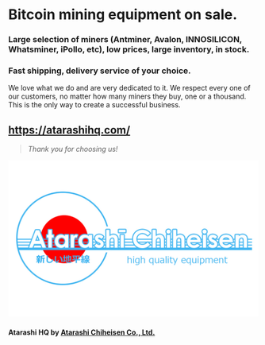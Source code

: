 # Bitcoin mining equipment on sale.
### Large selection of miners (Antminer, Avalon, INNOSILICON, Whatsminer, iPollo, etc), low prices, large inventory, in stock.
### Fast shipping, delivery service of your choice.
We love what we do and are very dedicated to it. We respect every one of our customers, no matter how many miners they buy, one or a thousand. This is the only way to create a successful business.
## https://atarashihq.com/
> *Thank you for choosing us!*


![](https://github.com/AtarashiHQ/Bitcoin-miners/blob/main/Logo%20AC.jpg)
#### Atarashi HQ by [Atarashi Chiheisen Co., Ltd.](https://atarashichiheisen.com/)
